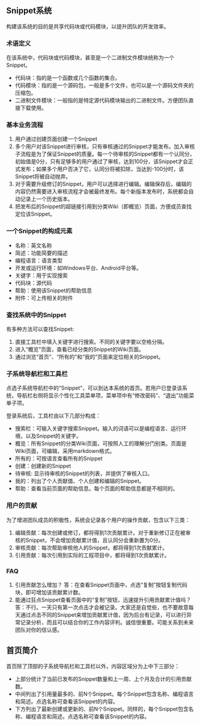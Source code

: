 ## Snippet系统
构建该系统的目的是共享代码块或代码模块，以提升团队的开发效率。



### 术语定义
在该系统中，代码块或代码模块，甚至是一个二进制文件模块统称为一个Snippet。

* 代码块：指的是一个函数或几个函数的集合。
* 代码模块：指的是一个源码包，一般是多个文件，也可以是一个源码文件夹的压缩包。
* 二进制文件模块：一般指的是特定源代码模块输出的二进制文件。方便团队直接下载使用。



### 基本业务流程
1. 用户通过创建页面创建一个Snippet
2. 多个用户对该Snippet进行审核，只有审核通过的Snippet才能发布。加入审核子流程是为了保证Snippet的质量。每一个待审核的Snippet都有一个认同分，初始值是0分，只有足够多的用户通过了审核，达到100分，该Snippet才会正式发布；如果多个用户否决了它，认同分将被扣除，当达到-100分时，该Snippet将被自动抛弃。
3. 对于需要升级修订的Snippet，用户可以选择进行编辑。编辑保存后，编辑的内容仍然需要进入审核流程才会被最终发布。每个新版本发布时，系统都会自动记录上一个历史版本。
4. 把发布后的Snippet的超链接引用到分类Wiki（即概览）页面，方便成员查找定位该Snippet。



### 一个Snippet的构成元素
* 名称：英文名称
* 简述：功能简要的描述
* 编程语言：语言类型
* 开发或运行环境：如Windows平台、Android平台等。
* 关键字：用于实现搜索
* 代码块：源代码
* 帮助：使用该Snippet的帮助信息
* 附件：可上传相关的附件



### 查找系统中的Snippet
有多种方法可以查找Snippet:

1. 直接工具栏中填入关键字进行搜索。不同的关键字要以空格分隔。
2. 进入“概览”页面，查看已经分类的Snippet的Wiki页面。
3. 通过浏览“首页”、“所有的”和“我的”页面来定位相关的Snippet。



### 子系统导航栏和工具栏
点选子系统导航栏中的“Snippet”，可以到达本系统的首页。若用户已登录该系统，导航栏右侧将显示个性化工具菜单项，菜单项中有“修改密码”、“退出”功能菜单子项。

登录系统后，工具栏由以下几部分构成：

* 搜索栏：可输入关键字搜索Snippet。输入的词语可以是编程语言、运行环境，以及Snippet的关键字。
* 概览：所有Snippet的分类Wiki页面，可按照人工的理解分门别类。页面是Wiki页面，可编辑，采用markdown格式。
* 所有的：可按语言查看所有的Snippet
* 创建：创建新的Snippet
* 待审核: 显示待审核的Snippet的列表，并提供了审核入口。
* 我的：列出了个人贡献值、个人创建和编辑的Snippet。
* 帮助：查看当前页面的帮助信息。每个页面的帮助信息都是不相同的。



### 用户的贡献
为了增进团队成员的积极性，系统会记录各个用户的操作贡献，包含以下三类：

1. 编辑贡献：每次创建或修订，都将得到1次贡献累计。对于重新修订正在被审核的Snippet，不会增加贡献累计值，且认同分会重新置为0分。
2. 审核贡献：每次帮助审核他人的Snippet，都将得到1次贡献累计。
3. 引用贡献：每次引用到实际的工程项目中，都将得到1次贡献累计。



### FAQ
1. 引用贡献怎么增加？
	答：在查看Snippet页面中，点选“复制”按钮复制代码块，即可增加该贡献累计数。
2. 能通过狂点Snippet查看页面中的“复制”按钮，迅速提升引用贡献累计值吗？
	答：不行。一天只有第一次点击才会被记录。大家还是自觉些，也不要故意每天通过点击不同的Snippet来增加贡献累计值，因为后台有记录，可以进行异常记录分析，而且可以结合你的工作内容评判。诚信很重要。可能关系到未来团队对你的信认感。




## 首页简介
首页除了顶部的子系统导航栏和工具栏以外，内容区域分为上中下三部分：

* 上部分统计了当前已发布的Snippet数量和上一周、上个月及合计的引用贡献数。
* 中间列出了引用量最多的、前N个Snippet。每个Snippet包含名称、编程语言和简述。点选名称可查看该Snippet的内容。
* 下方列出了最新创建或更新的、前N个Snippet。同样的，每个Snippet包含名称、编程语言和简述。点选名称可查看该Snippet的内容。


